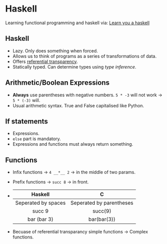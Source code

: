 # Haskell
Learning functional programming and haskell via: [Learn you a haskell](http://learnyouahaskell.com/chapters)

## Haskell
  + Lazy. Only does something when forced.
  + Allows us to think of programs as a series of transformations of data.
  + Offers [referential transparency](https://stackoverflow.com/a/210871/11125533).
  + Statically typed. Can determine types using _type inference_.
  
## Arithmetic/Boolean Expressions
  + **Always** use parentheses with negative numbers. `5 * -3` will not work -> `5 * (-3)` will.
  + Usual arithmetic syntax. True and False capitalised like Python.
  
## If statements
  + Expressions.
  + `else` part is mandatory.
  + Expressions and functions must always return something.
  
## Functions
  + Infix functions -> `4 __*__ 2` -> in the middle of two params.
  + Prefix functions -> `succ 8` -> in front.
  + Haskell | C
    :-----: | :-----:
    Seperated by spaces | Seperated by parentheses
    succ 9 | succ(9)
    bar (bar 3) | bar(bar(3))
  
  + Becuase of referential transparancy simple functions -> Complex functions.
    
